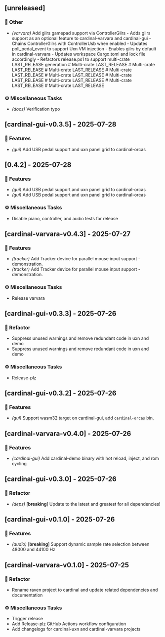 ## [unreleased]

### 💼 Other

- *(varvara)* Add gilrs gamepad support via ControllerGilrs  - Adds gilrs support as an optional feature to cardinal-varvara and cardinal-gui - Chains ControllerGilrs with ControllerUsb when enabled - Updates poll_pedal_event to support Uxn VM injection - Enables gilrs by default in cardinal-varvara - Updates workspace Cargo.toml and lock file accordingly - Refactors release.ps1 to support multi-crate LAST_RELEASE generation  # Multi-crate LAST_RELEASE  # Multi-crate LAST_RELEASE  # Multi-crate LAST_RELEASE  # Multi-crate LAST_RELEASE  # Multi-crate LAST_RELEASE  # Multi-crate LAST_RELEASE  # Multi-crate LAST_RELEASE  # Multi-crate LAST_RELEASE  # Multi-crate LAST_RELEASE

### ⚙️ Miscellaneous Tasks

- *(docs)* Verification typo
## [cardinal-gui-v0.3.5] - 2025-07-28

### 🚀 Features

- *(gui)* Add USB pedal support and uxn panel grid to cardinal-orcas
## [0.4.2] - 2025-07-28

### 🚀 Features

- *(gui)* Add USB pedal support and uxn panel grid to cardinal-orcas
- *(gui)* Add USB pedal support and uxn panel grid to cardinal-orcas

### ⚙️ Miscellaneous Tasks

- Disable piano, controller, and audio tests for release
## [cardinal-varvara-v0.4.3] - 2025-07-27

### 🚀 Features

- *(tracker)* Add Tracker device for parallel mouse input support - demonstration.
- *(tracker)* Add Tracker device for parallel mouse input support - demonstration.

### ⚙️ Miscellaneous Tasks

- Release varvara
## [cardinal-gui-v0.3.3] - 2025-07-26

### 🚜 Refactor

- Suppress unused warnings and remove redundant code in uxn and demo
- Suppress unused warnings and remove redundant code in uxn and demo

### ⚙️ Miscellaneous Tasks

- Release-plz
## [cardinal-gui-v0.3.2] - 2025-07-26

### 🚀 Features

- *(gui)* Support wasm32 target on cardinal-gui, add `cardinal-orcas` bin.
## [cardinal-varvara-v0.4.0] - 2025-07-26

### 🚀 Features

- *(cardinal-gui)* Add cardinal-demo binary with hot reload, inject, and rom cycling
## [cardinal-gui-v0.3.0] - 2025-07-26

### 🚜 Refactor

- *(deps)* [**breaking**] Update to the latest and greatest for all dependencies!
## [cardinal-gui-v0.1.0] - 2025-07-26

### 🚀 Features

- *(audio)* [**breaking**] Support dynamic sample rate selection between 48000 and 44100 Hz
## [cardinal-varvara-v0.1.0] - 2025-07-25

### 🚜 Refactor

- Rename raven project to cardinal and update related dependencies and documentation

### ⚙️ Miscellaneous Tasks

- Trigger release
- Add Release-plz GitHub Actions workflow configuration
- Add changelogs for cardinal-uxn and cardinal-varvara projects
